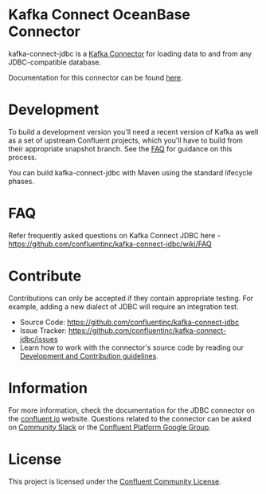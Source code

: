 # Kafka Connect OceanBase Connector

kafka-connect-jdbc is a [Kafka Connector](http://kafka.apache.org/documentation.html#connect)
for loading data to and from any JDBC-compatible database.

Documentation for this connector can be found [here](http://docs.confluent.io/current/connect/connect-jdbc/docs/index.html).

# Development

To build a development version you'll need a recent version of Kafka as well as a set of upstream Confluent projects, which you'll have to build from their appropriate snapshot branch. See the [FAQ](https://github.com/confluentinc/kafka-connect-jdbc/wiki/FAQ)
for guidance on this process.

You can build kafka-connect-jdbc with Maven using the standard lifecycle phases.

# FAQ

Refer frequently asked questions on Kafka Connect JDBC here -
https://github.com/confluentinc/kafka-connect-jdbc/wiki/FAQ

# Contribute

Contributions can only be accepted if they contain appropriate testing. For example, adding a new dialect of JDBC will require an integration test.

- Source Code: https://github.com/confluentinc/kafka-connect-jdbc
- Issue Tracker: https://github.com/confluentinc/kafka-connect-jdbc/issues
- Learn how to work with the connector's source code by reading our [Development and Contribution guidelines](CONTRIBUTING.md).

# Information

For more information, check the documentation for the JDBC connector on the [confluent.io](https://docs.confluent.io/current/connect/kafka-connect-jdbc/index.html) website. Questions related to the connector can be asked on [Community Slack](https://launchpass.com/confluentcommunity) or the [Confluent Platform Google Group](https://groups.google.com/forum/#!topic/confluent-platform/).

# License

This project is licensed under the [Confluent Community License](LICENSE).

